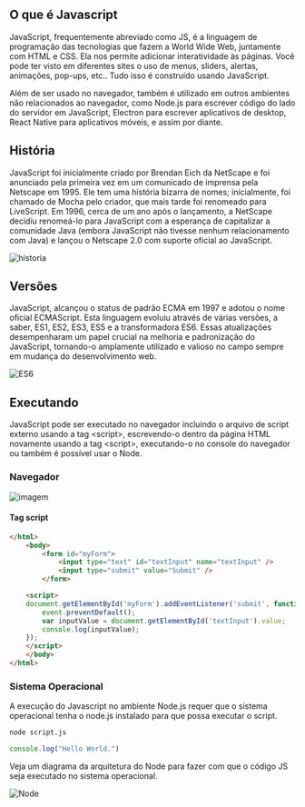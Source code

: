 ## O que é Javascript

JavaScript, frequentemente abreviado como JS, é a linguagem de programação das tecnologias que fazem a World Wide Web, juntamente com HTML e CSS. Ela nos permite adicionar interatividade às páginas. Você pode ter visto em diferentes sites o uso de menus, sliders, alertas, animações, pop-ups, etc.. Tudo isso é construído usando JavaScript.

Além de ser usado no navegador, também é utilizado em outros ambientes não relacionados ao navegador, como Node.js para escrever código do lado do servidor em JavaScript, Electron para escrever aplicativos de desktop, React Native para aplicativos móveis, e assim por diante.

## História

JavaScript foi inicialmente criado por Brendan Eich da NetScape e foi anunciado pela primeira vez em um comunicado de imprensa pela Netscape em 1995. Ele tem uma história bizarra de nomes; inicialmente, foi chamado de Mocha pelo criador, que mais tarde foi renomeado para LiveScript. Em 1996, cerca de um ano após o lançamento, a NetScape decidiu renomeá-lo para JavaScript com a esperança de capitalizar a comunidade Java (embora JavaScript não tivesse nenhum relacionamento com Java) e lançou o Netscape 2.0 com suporte oficial ao JavaScript.

![historia](https://res.cloudinary.com/practicaldev/image/fetch/s--YztX6smy--/c_limit%2Cf_auto%2Cfl_progressive%2Cq_auto%2Cw_800/https://dev-to-uploads.s3.amazonaws.com/uploads/articles/k9it4nub7qe99wvfa8r6.jpg)

## Versões

JavaScript, alcançou o status de padrão ECMA em 1997 e adotou o nome oficial ECMAScript. Esta linguagem evoluiu através de várias versões, a saber, ES1, ES2, ES3, ES5 e a transformadora ES6. Essas atualizações desempenharam um papel crucial na melhoria e padronização do JavaScript, tornando-o amplamente utilizado e valioso no campo sempre em mudança do desenvolvimento web.

![ES6](https://res.cloudinary.com/practicaldev/image/fetch/s--R8RN3V3c--/c_limit%2Cf_auto%2Cfl_progressive%2Cq_auto%2Cw_800/https://dev-to-uploads.s3.amazonaws.com/uploads/articles/7ow4716n1yl2o73fdak3.jpg)

## Executando

JavaScript pode ser executado no navegador incluindo o arquivo de script externo usando a tag \<script\>, escrevendo-o dentro da página HTML novamente usando a tag \<script\>, executando-o no console do navegador ou também é possível usar o Node.

### Navegador

![imagem](https://javascript.info/article/devtools/chrome.png)

#### Tag script

```html
</html>
    <body>
        <form id="myForm">
            <input type="text" id="textInput" name="textInput" />
            <input type="submit" value="Submit" />
        </form>

    <script>
    document.getElementById('myForm').addEventListener('submit', function(event) {
        event.preventDefault();
        var inputValue = document.getElementById('textInput').value;
        console.log(inputValue);
    });
    </script>
    </body>
</html>
```

### Sistema Operacional

A execução do Javascript no ambiente Node.js requer que o sistema operacional tenha o node.js instalado para que possa executar o script.

```sh
node script.js
```

```js
console.log("Hello World.")
```

Veja um diagrama da arquitetura do Node para fazer com que o código JS seja executado no sistema operacional.

![Node](https://res.cloudinary.com/practicaldev/image/fetch/s--cNfT4syU--/c_limit%2Cf_auto%2Cfl_progressive%2Cq_auto%2Cw_800/https://dev-to-uploads.s3.amazonaws.com/uploads/articles/l65m5h5x039we52cqhb4.png)

